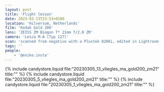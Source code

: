 ```yaml
---
layout: post
title: 'Flight lesson'
date: 2023-03-13T23:53+0100
location: 'Hilversum, Netherlands'
film: 'Kodak Gold 200'
lens: 'ZEISS ZM Biogon T* 21mm f/2.8 ZM'
camera: 'Leica M-A (Typ 127)'
scan: 'scanned from negative with a Plustek 8200i, edited in Lightroom'
tags: ''
people: 
    - '@eniko.insta'
---
```


{% include candystore.liquid file:"20230305_13_vliegles_ma_gold200_zm21" title:"" %}
{% include candystore.liquid file:"20230305_5_vliegles_ma_gold200_zm21" title:"" %}
{% include candystore.liquid file:"20230305_1_vliegles_ma_gold200_zm21" title:"" %}